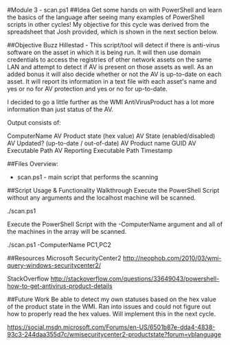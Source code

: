 #Module 3 - scan.ps1
##Idea
Get some hands on with PowerShell and learn the basics of the language after seeing many examples of PowerShell scripts in other cycles! My objective for this cycle was derived from the spreadsheet that Josh provided, which is shown in the next section below.

##Objective
Buzz Hillestad - This script/tool will detect if there is anti-virus software on the asset in which it is being run. It will then use domain credentials to access the registries of other network assets on the same LAN and attempt to detect if AV is present on those assets as well. As an added bonus it will also decide whether or not the AV is up-to-date on each asset. It will report its information in a text file with each asset's name and yes or no for AV protection and yes or no for up-to-date.

I decided to go a little further as the WMI AntiVirusProduct has a lot more information than just status of the AV.

Output consists of:

ComputerName
AV Product state (hex value)
AV State (enabled/disabled)
AV Updated? (up-to-date / out-of-date)
AV Product name
GUID
AV Executable Path
AV Reporting Executable Path
Timestamp

##Files Overview:
* scan.ps1 - main script that performs the scanning

##Script Usage & Functionality Walkthrough
Execute the PowerShell Script without any arguments and the localhost machine will be scanned.

./scan.ps1

Execute the PowerShell Script with the -ComputerName argument and all of the machines in the array will be scanned.

./scan.ps1 -ComputerName PC1,PC2

##Resources
Microsoft SecurityCenter2
http://neophob.com/2010/03/wmi-query-windows-securitycenter2/

StackOverflow
http://stackoverflow.com/questions/33649043/powershell-how-to-get-antivirus-product-details

##Future Work
Be able to detect my own statuses based on the hex value of the product state in the WMI.  Ran into issues and could not figure out how to properly read the hex values.  Will implement this in the next cycle.

https://social.msdn.microsoft.com/Forums/en-US/6501b87e-dda4-4838-93c3-244daa355d7c/wmisecuritycenter2-productstate?forum=vblanguage
